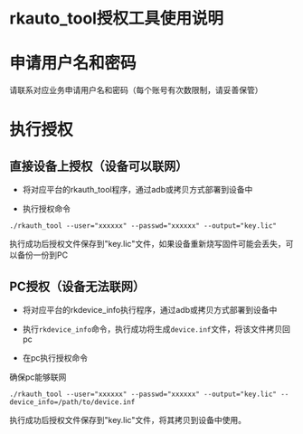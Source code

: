 # rkauto_tool授权工具使用说明

# 申请用户名和密码

请联系对应业务申请用户名和密码（每个账号有次数限制，请妥善保管）

# 执行授权

## 直接设备上授权（设备可以联网）

- 将对应平台的rkauth_tool程序，通过adb或拷贝方式部署到设备中
  
- 执行授权命令

```
./rkauth_tool --user="xxxxxx" --passwd="xxxxxx" --output="key.lic"
```

执行成功后授权文件保存到"key.lic"文件，如果设备重新烧写固件可能会丢失，可以备份一份到PC

## PC授权（设备无法联网）

- 将对应平台的rkdevice_info执行程序，通过adb或拷贝方式部署到设备中

- 执行`rkdevice_info`命令，执行成功将生成`device.inf`文件，将该文件拷贝回pc

- 在pc执行授权命令

确保pc能够联网

```
./rkauth_tool --user="xxxxxx" --passwd="xxxxxx" --output="key.lic" --device_info=/path/to/device.inf
```

执行成功后授权文件保存到"key.lic"文件，将其拷贝到设备中使用。
